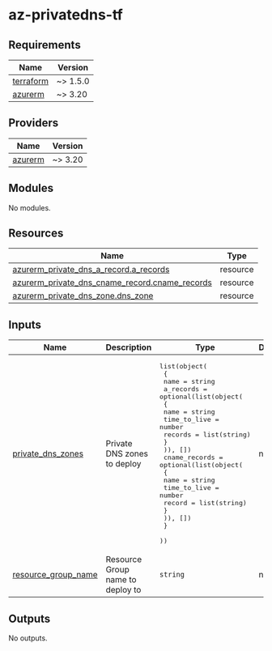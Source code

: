 # az-privatedns-tf
<!-- BEGIN_TF_DOCS -->
## Requirements

| Name | Version |
|------|---------|
| <a name="requirement_terraform"></a> [terraform](#requirement\_terraform) | ~> 1.5.0 |
| <a name="requirement_azurerm"></a> [azurerm](#requirement\_azurerm) | ~> 3.20 |

## Providers

| Name | Version |
|------|---------|
| <a name="provider_azurerm"></a> [azurerm](#provider\_azurerm) | ~> 3.20 |

## Modules

No modules.

## Resources

| Name | Type |
|------|------|
| [azurerm_private_dns_a_record.a_records](https://registry.terraform.io/providers/hashicorp/azurerm/latest/docs/resources/private_dns_a_record) | resource |
| [azurerm_private_dns_cname_record.cname_records](https://registry.terraform.io/providers/hashicorp/azurerm/latest/docs/resources/private_dns_cname_record) | resource |
| [azurerm_private_dns_zone.dns_zone](https://registry.terraform.io/providers/hashicorp/azurerm/latest/docs/resources/private_dns_zone) | resource |

## Inputs

| Name | Description | Type | Default | Required |
|------|-------------|------|---------|:--------:|
| <a name="input_private_dns_zones"></a> [private\_dns\_zones](#input\_private\_dns\_zones) | Private DNS zones to deploy | <pre>list(object(<br>    {<br>      name = string<br>      a_records = optional(list(object(<br>        {<br>          name         = string<br>          time_to_live = number<br>          records      = list(string)<br>        }<br>      )), [])<br>      cname_records = optional(list(object(<br>        {<br>          name         = string<br>          time_to_live = number<br>          record       = list(string)<br>        }<br>      )), [])<br>    }<br>  ))</pre> | n/a | yes |
| <a name="input_resource_group_name"></a> [resource\_group\_name](#input\_resource\_group\_name) | Resource Group name to deploy to | `string` | n/a | yes |

## Outputs

No outputs.
<!-- END_TF_DOCS -->
